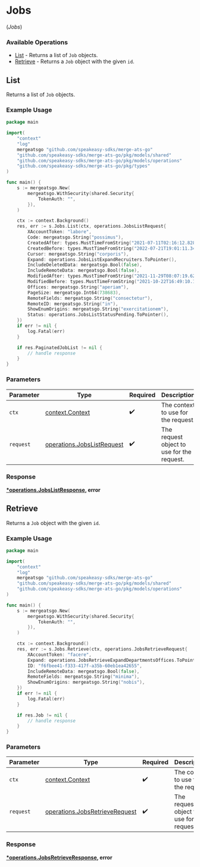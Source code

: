 # Jobs
(*Jobs*)

### Available Operations

* [List](#list) - Returns a list of `Job` objects.
* [Retrieve](#retrieve) - Returns a `Job` object with the given `id`.

## List

Returns a list of `Job` objects.

### Example Usage

```go
package main

import(
	"context"
	"log"
	mergeatsgo "github.com/speakeasy-sdks/merge-ats-go"
	"github.com/speakeasy-sdks/merge-ats-go/pkg/models/shared"
	"github.com/speakeasy-sdks/merge-ats-go/pkg/models/operations"
	"github.com/speakeasy-sdks/merge-ats-go/pkg/types"
)

func main() {
    s := mergeatsgo.New(
        mergeatsgo.WithSecurity(shared.Security{
            TokenAuth: "",
        }),
    )

    ctx := context.Background()
    res, err := s.Jobs.List(ctx, operations.JobsListRequest{
        XAccountToken: "labore",
        Code: mergeatsgo.String("possimus"),
        CreatedAfter: types.MustTimeFromString("2021-07-11T02:16:12.828Z"),
        CreatedBefore: types.MustTimeFromString("2022-07-21T19:01:11.341Z"),
        Cursor: mergeatsgo.String("corporis"),
        Expand: operations.JobsListExpandRecruiters.ToPointer(),
        IncludeDeletedData: mergeatsgo.Bool(false),
        IncludeRemoteData: mergeatsgo.Bool(false),
        ModifiedAfter: types.MustTimeFromString("2021-11-29T08:07:19.623Z"),
        ModifiedBefore: types.MustTimeFromString("2021-10-22T16:49:10.196Z"),
        Offices: mergeatsgo.String("aperiam"),
        PageSize: mergeatsgo.Int64(738683),
        RemoteFields: mergeatsgo.String("consectetur"),
        RemoteID: mergeatsgo.String("in"),
        ShowEnumOrigins: mergeatsgo.String("exercitationem"),
        Status: operations.JobsListStatusPending.ToPointer(),
    })
    if err != nil {
        log.Fatal(err)
    }

    if res.PaginatedJobList != nil {
        // handle response
    }
}
```

### Parameters

| Parameter                                                                | Type                                                                     | Required                                                                 | Description                                                              |
| ------------------------------------------------------------------------ | ------------------------------------------------------------------------ | ------------------------------------------------------------------------ | ------------------------------------------------------------------------ |
| `ctx`                                                                    | [context.Context](https://pkg.go.dev/context#Context)                    | :heavy_check_mark:                                                       | The context to use for the request.                                      |
| `request`                                                                | [operations.JobsListRequest](../../models/operations/jobslistrequest.md) | :heavy_check_mark:                                                       | The request object to use for the request.                               |


### Response

**[*operations.JobsListResponse](../../models/operations/jobslistresponse.md), error**


## Retrieve

Returns a `Job` object with the given `id`.

### Example Usage

```go
package main

import(
	"context"
	"log"
	mergeatsgo "github.com/speakeasy-sdks/merge-ats-go"
	"github.com/speakeasy-sdks/merge-ats-go/pkg/models/shared"
	"github.com/speakeasy-sdks/merge-ats-go/pkg/models/operations"
)

func main() {
    s := mergeatsgo.New(
        mergeatsgo.WithSecurity(shared.Security{
            TokenAuth: "",
        }),
    )

    ctx := context.Background()
    res, err := s.Jobs.Retrieve(ctx, operations.JobsRetrieveRequest{
        XAccountToken: "facere",
        Expand: operations.JobsRetrieveExpandDepartmentsOffices.ToPointer(),
        ID: "f6fbee41-f333-417f-a35b-60eb1ea42655",
        IncludeRemoteData: mergeatsgo.Bool(false),
        RemoteFields: mergeatsgo.String("minima"),
        ShowEnumOrigins: mergeatsgo.String("nobis"),
    })
    if err != nil {
        log.Fatal(err)
    }

    if res.Job != nil {
        // handle response
    }
}
```

### Parameters

| Parameter                                                                        | Type                                                                             | Required                                                                         | Description                                                                      |
| -------------------------------------------------------------------------------- | -------------------------------------------------------------------------------- | -------------------------------------------------------------------------------- | -------------------------------------------------------------------------------- |
| `ctx`                                                                            | [context.Context](https://pkg.go.dev/context#Context)                            | :heavy_check_mark:                                                               | The context to use for the request.                                              |
| `request`                                                                        | [operations.JobsRetrieveRequest](../../models/operations/jobsretrieverequest.md) | :heavy_check_mark:                                                               | The request object to use for the request.                                       |


### Response

**[*operations.JobsRetrieveResponse](../../models/operations/jobsretrieveresponse.md), error**

